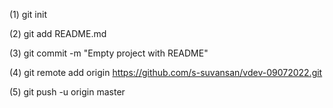 (1) git init

(2) git add README.md

(3) git commit -m "Empty project with README"

(4) git remote add origin https://github.com/s-suvansan/vdev-09072022.git

(5) git push -u origin master